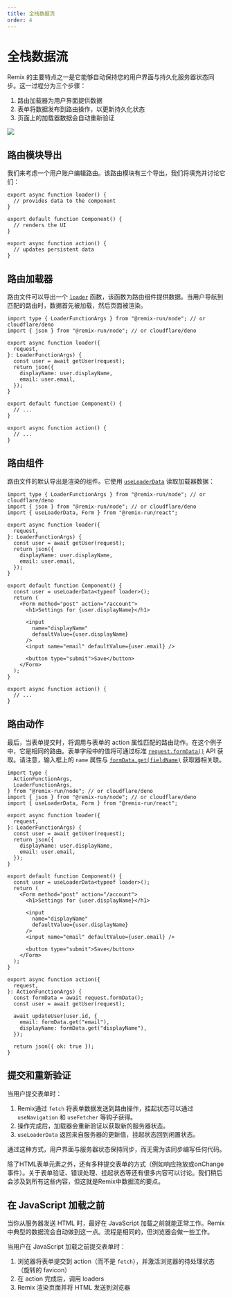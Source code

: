 ```yaml
---
title: 全栈数据流
order: 4
---
```


# 全栈数据流

Remix 的主要特点之一是它能够自动保持您的用户界面与持久化服务器状态同步。这一过程分为三个步骤：

1. 路由加载器为用户界面提供数据
2. 表单将数据发布到路由操作，以更新持久化状态
3. 页面上的加载器数据会自动重新验证

<img class="tutorial rounded-xl" src="/blog-images/posts/remix-data-flow/loader-action-component.png" />

## 路由模块导出

我们来考虑一个用户账户编辑路由。该路由模块有三个导出，我们将填充并讨论它们：

```tsx filename=routes/account.tsx
export async function loader() {
  // provides data to the component
}

export default function Component() {
  // renders the UI
}

export async function action() {
  // updates persistent data
}
```

## 路由加载器

路由文件可以导出一个 [`loader`][loader] 函数，该函数为路由组件提供数据。当用户导航到匹配的路由时，数据首先被加载，然后页面被渲染。

```tsx filename=routes/account.tsx lines=[1-2,4-12]
import type { LoaderFunctionArgs } from "@remix-run/node"; // or cloudflare/deno
import { json } from "@remix-run/node"; // or cloudflare/deno

export async function loader({
  request,
}: LoaderFunctionArgs) {
  const user = await getUser(request);
  return json({
    displayName: user.displayName,
    email: user.email,
  });
}

export default function Component() {
  // ...
}

export async function action() {
  // ...
}
```

## 路由组件

路由文件的默认导出是渲染的组件。它使用 [`useLoaderData`][use_loader_data] 读取加载器数据：

```tsx lines=[3,15-30]
import type { LoaderFunctionArgs } from "@remix-run/node"; // or cloudflare/deno
import { json } from "@remix-run/node"; // or cloudflare/deno
import { useLoaderData, Form } from "@remix-run/react";

export async function loader({
  request,
}: LoaderFunctionArgs) {
  const user = await getUser(request);
  return json({
    displayName: user.displayName,
    email: user.email,
  });
}

export default function Component() {
  const user = useLoaderData<typeof loader>();
  return (
    <Form method="post" action="/account">
      <h1>Settings for {user.displayName}</h1>

      <input
        name="displayName"
        defaultValue={user.displayName}
      />
      <input name="email" defaultValue={user.email} />

      <button type="submit">Save</button>
    </Form>
  );
}

export async function action() {
  // ...
}
```

## 路由动作

最后，当表单提交时，将调用与表单的 action 属性匹配的路由动作。在这个例子中，它是相同的路由。表单字段中的值将可通过标准 [`request.formData()`][request_form_data] API 获取。请注意，输入框上的 `name` 属性与 [`formData.get(fieldName)`][form_data_get] 获取器相关联。

```tsx lines=[2,35-47]
import type {
  ActionFunctionArgs,
  LoaderFunctionArgs,
} from "@remix-run/node"; // or cloudflare/deno
import { json } from "@remix-run/node"; // or cloudflare/deno
import { useLoaderData, Form } from "@remix-run/react";

export async function loader({
  request,
}: LoaderFunctionArgs) {
  const user = await getUser(request);
  return json({
    displayName: user.displayName,
    email: user.email,
  });
}

export default function Component() {
  const user = useLoaderData<typeof loader>();
  return (
    <Form method="post" action="/account">
      <h1>Settings for {user.displayName}</h1>

      <input
        name="displayName"
        defaultValue={user.displayName}
      />
      <input name="email" defaultValue={user.email} />

      <button type="submit">Save</button>
    </Form>
  );
}

export async function action({
  request,
}: ActionFunctionArgs) {
  const formData = await request.formData();
  const user = await getUser(request);

  await updateUser(user.id, {
    email: formData.get("email"),
    displayName: formData.get("displayName"),
  });

  return json({ ok: true });
}
```

## 提交和重新验证

当用户提交表单时：

1. Remix通过 `fetch` 将表单数据发送到路由操作，挂起状态可以通过 `useNavigation` 和 `useFetcher` 等钩子获得。
2. 操作完成后，加载器会重新验证以获取新的服务器状态。
3. `useLoaderData` 返回来自服务器的更新值，挂起状态回到闲置状态。

通过这种方式，用户界面与服务器状态保持同步，而无需为该同步编写任何代码。

除了HTML表单元素之外，还有多种提交表单的方式（例如响应拖放或onChange事件）。关于表单验证、错误处理、挂起状态等还有很多内容可以讨论。我们稍后会涉及到所有这些内容，但这就是Remix中数据流的要点。

## 在 JavaScript 加载之前

当你从服务器发送 HTML 时，最好在 JavaScript 加载之前就能正常工作。Remix 中典型的数据流会自动做到这一点。流程是相同的，但浏览器会做一些工作。

当用户在 JavaScript 加载之前提交表单时：

1. 浏览器将表单提交到 action（而不是 `fetch`），并激活浏览器的待处理状态（旋转的 favicon）
2. 在 action 完成后，调用 loaders
3. Remix 渲染页面并将 HTML 发送到浏览器

[loader]: ../route/loader  
[use_loader_data]: ../hooks/use-loader-data  
[request_form_data]: https://developer.mozilla.org/en-US/docs/Web/API/Request/formData  
[form_data_get]: https://developer.mozilla.org/en-US/docs/Web/API/FormData/get